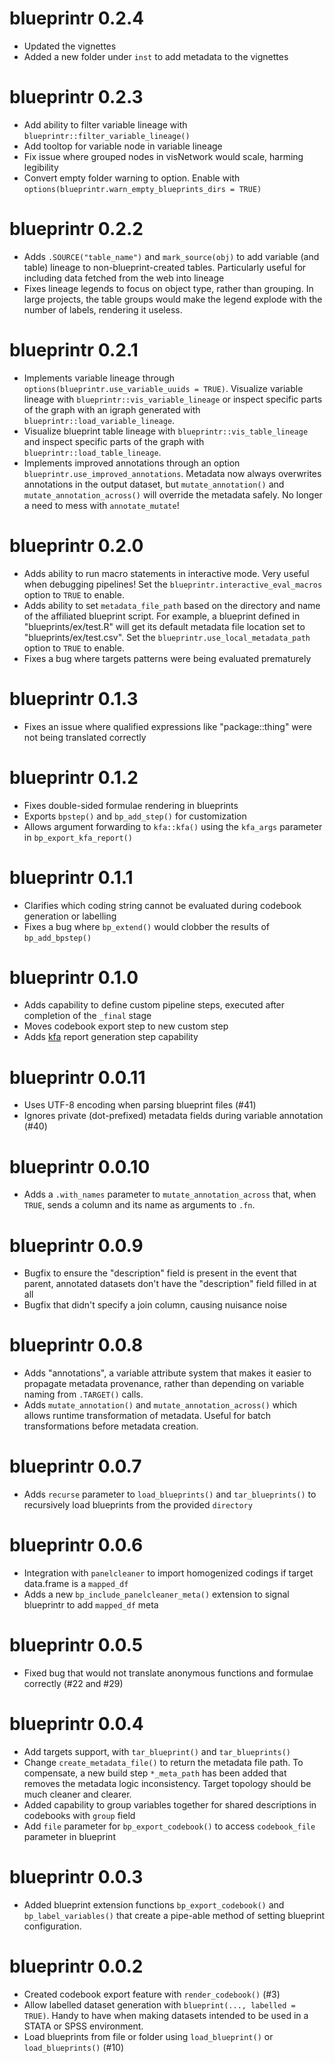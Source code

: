 # blueprintr 0.2.4
* Updated the vignettes
* Added a new folder under `inst` to add metadata to the vignettes

# blueprintr 0.2.3
* Add ability to filter variable lineage with `blueprintr::filter_variable_lineage()`
* Add tooltop for variable node in variable lineage
* Fix issue where grouped nodes in visNetwork would scale, harming legibility
* Convert empty folder warning to option. Enable with `options(blueprintr.warn_empty_blueprints_dirs = TRUE)`

# blueprintr 0.2.2
* Adds `.SOURCE("table_name")` and `mark_source(obj)` to add variable (and table) lineage to non-blueprint-created tables. Particularly useful for including data fetched from the web into lineage
* Fixes lineage legends to focus on object type, rather than grouping. In large projects, the table groups would make the legend explode with the number of labels, rendering it useless.

# blueprintr 0.2.1
* Implements variable lineage through `options(blueprintr.use_variable_uuids = TRUE)`. Visualize variable lineage with `blueprintr::vis_variable_lineage` or inspect specific parts of the graph with an igraph generated with `blueprintr::load_variable_lineage`.
* Visualize blueprint table lineage with `blueprintr::vis_table_lineage` and inspect specific parts of the graph with `blueprintr::load_table_lineage`.
* Implements improved annotations through an option `blueprintr.use_improved_annotations`. Metadata now always overwrites annotations in the output dataset, but `mutate_annotation()` and `mutate_annotation_across()` will override the metadata safely. No longer a need to mess with `annotate_mutate`!

# blueprintr 0.2.0
* Adds ability to run macro statements in interactive mode. Very useful when debugging pipelines! Set the `blueprintr.interactive_eval_macros` option to `TRUE` to enable.
* Adds ability to set `metadata_file_path` based on the directory and name of the affiliated blueprint script. For example, a blueprint defined in "blueprints/ex/test.R" will get its default metadata file location set to "blueprints/ex/test.csv". Set the `blueprintr.use_local_metadata_path` option to `TRUE` to enable.
* Fixes a bug where targets patterns were being evaluated prematurely

# blueprintr 0.1.3
* Fixes an issue where qualified expressions like "package::thing" were not being translated correctly

# blueprintr 0.1.2
* Fixes double-sided formulae rendering in blueprints
* Exports `bpstep()` and `bp_add_step()` for customization
* Allows argument forwarding to `kfa::kfa()` using the `kfa_args` parameter in `bp_export_kfa_report()`

# blueprintr 0.1.1
* Clarifies which coding string cannot be evaluated during codebook generation or labelling
* Fixes a bug where `bp_extend()` would clobber the results of `bp_add_bpstep()` 

# blueprintr 0.1.0
* Adds capability to define custom pipeline steps, executed after completion of the `_final` stage
* Moves codebook export step to new custom step
* Adds [kfa](https://github.com/knickodem/kfa) report generation step capability

# blueprintr 0.0.11
* Uses UTF-8 encoding when parsing blueprint files (#41)
* Ignores private (dot-prefixed) metadata fields during variable annotation (#40)

# blueprintr 0.0.10

* Adds a `.with_names` parameter to `mutate_annotation_across` that, when `TRUE`, sends a column and its name as arguments to `.fn`.

# blueprintr 0.0.9

* Bugfix to ensure the "description" field is present in the event that parent, annotated datasets don't have the "description" field filled in at all
* Bugfix that didn't specify a join column, causing nuisance noise

# blueprintr 0.0.8

* Adds "annotations", a variable attribute system that makes it easier to propagate metadata provenance, rather than depending on variable naming from `.TARGET()` calls.
* Adds `mutate_annotation()` and `mutate_annotation_across()` which allows runtime transformation of metadata. Useful for batch transformations before metadata creation.

# blueprintr 0.0.7

* Adds `recurse` parameter to `load_blueprints()` and `tar_blueprints()` to recursively load blueprints from the provided `directory`

# blueprintr 0.0.6

* Integration with `panelcleaner` to import homogenized codings if target data.frame is a `mapped_df`
* Adds a new `bp_include_panelcleaner_meta()` extension to signal blueprintr to add `mapped_df` meta

# blueprintr 0.0.5

* Fixed bug that would not translate anonymous functions and formulae correctly (#22 and #29)

# blueprintr 0.0.4

* Add targets support, with `tar_blueprint()` and `tar_blueprints()`
* Change `create_metadata_file()` to return the metadata file path. To compensate, a new build step `*_meta_path` has been added that removes the metadata logic inconsistency. Target topology should be much cleaner and clearer.
* Added capability to group variables together for shared descriptions in codebooks with `group` field
* Add `file` parameter for `bp_export_codebook()` to access `codebook_file` parameter in blueprint

# blueprintr 0.0.3

* Added blueprint extension functions `bp_export_codebook()` and `bp_label_variables()` that create a pipe-able method of setting blueprint configuration.

# blueprintr 0.0.2

* Created codebook export feature with `render_codebook()` (#3)
* Allow labelled dataset generation with `blueprint(..., labelled = TRUE)`. Handy to have when making datasets intended to be used in a STATA or SPSS environment.
* Load blueprints from file or folder using `load_blueprint()` or `load_blueprints()` (#10)
